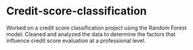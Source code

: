 # Credit-score-classification
Worked on a credit score classification project using the Random Forest model. Cleaned and analyzed the data to determine the factors that influence credit score evaluation at a professional level.
